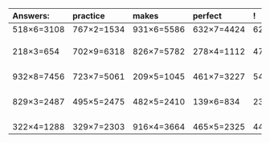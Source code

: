 | Answers: | practice | makes | perfect | ! |
| :--- | :--- | :--- | :--- | :--- |
| 518×6=3108 | 767×2=1534 | 931×6=5586 | 632×7=4424 | 624×3=1872 | 
|   |   |   |   |   | 
|   |   |   |   |   | 
|   |   |   |   |   | 
| 218×3=654 | 702×9=6318 | 826×7=5782 | 278×4=1112 | 476×5=2380 | 
|   |   |   |   |   | 
|   |   |   |   |   | 
|   |   |   |   |   | 
|   |   |   |   |   | 
| 932×8=7456 | 723×7=5061 | 209×5=1045 | 461×7=3227 | 549×4=2196 | 
|   |   |   |   |   | 
|   |   |   |   |   | 
|   |   |   |   |   | 
|   |   |   |   |   | 
| 829×3=2487 | 495×5=2475 | 482×5=2410 | 139×6=834 | 231×7=1617 | 
|   |   |   |   |   | 
|   |   |   |   |   | 
|   |   |   |   |   | 
|   |   |   |   |   | 
| 322×4=1288 | 329×7=2303 | 916×4=3664 | 465×5=2325 | 446×7=3122 | 
